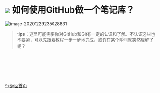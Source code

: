 # ![](https://NothingLin.coding.net/p/picture/d/picture/git/raw/master/2020/12/29/20201229203912.png) 如何使用GitHub做一个笔记库？

![image-20201229235028831](https://NothingLin.coding.net/p/picture/d/picture/git/raw/master/2020/12/30/20201230005128.png)

> **tips**：这里可能需要你对GitHub和Git有一定的认识和了解。不认识这些也不要紧，可以先跟着教程一步一步地完成，或许在某个瞬间就突然理解了呢？

<br>





<br><br><br>

[↪返回首页](https://nothing-lin.github.io/NothingLin-s-knowledge-space/)


